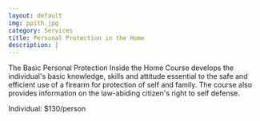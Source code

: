 ```yaml
---
layout: default
img: ppith.jpg
category: Services
title: Personal Protection in the Home
description: |
---
```

The Basic Personal Protection Inside the Home Course develops the individual's basic knowledge, skills and attitude essential to the safe and efficient use of a firearm for protection of self and family. The course also provides information on the law-abiding citizen's right to self defense.    

Individual: $130/person